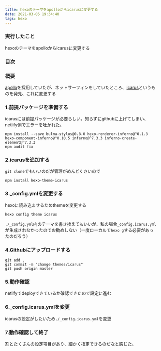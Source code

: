 ```yaml
---
title: hexoのテーマをapolloからicarusに変更する
date: 2021-03-05 19:34:40
tags: hexo
---
```


### 実行したこと
hexoのテーマをapolloからicarusに変更する

### 目次
<!-- toc -->

### 概要
[apollo](https://github.com/AthenaYin/hexo-theme-apollo.git)を採用していたが、ネットサーフィンをしていたところ、[icarus](https://github.com/ppoffice/hexo-theme-icarus)というものを発見、これに変更する
<!-- more -->

### 1.前提パッケージを準備する
icarusには前提パッケージが必要らしい。知らずにgithubに上げてしまい、netlify側でエラーを吐かれた。

```
npm install --save bulma-stylus@0.8.0 hexo-renderer-inferno@^0.1.3 hexo-component-inferno@^0.10.5 inferno@^7.3.3 inferno-create-element@^7.3.3
npm audit fix
```

### 2.icarusを追加する
`git clone`でもいいのだが管理がめんどくさいので
```
npm install hexo-theme-icarus
```

### 3._config.ymlを変更する
hexoに読み込ませるためthemeを変更する
```
hexo config theme icarus
```
`./_config.yml`内のテーマを書き換えてもいいが、私の場合`_config.icarus.yml`が生成されなかったのでお勧めしない（一度ローカルで`hexo g`する必要があったのだろう）

### 4.Githubにアップロードする
```
git add .
git commit -m "change themes/icarus"
git push origin master
```

### 5.動作確認
netlifyでdeployできているか確認できたので設定に進む

### 6._config.icarus.ymlを変更
icarusの設定がしたいため`./_config.icarus.yml`を変更


### 7.動作確認して終了
割とたくさんの設定項目があり、細かく指定できるのだなと感じた。